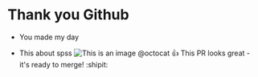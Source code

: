 # Thank you Github
- You made my day
* This about spss
![This is an image](https://myoctocat.com/assets/images/base-octocat.svg)
@octocat :+1: This PR looks great - it's ready to merge! :shipit:
